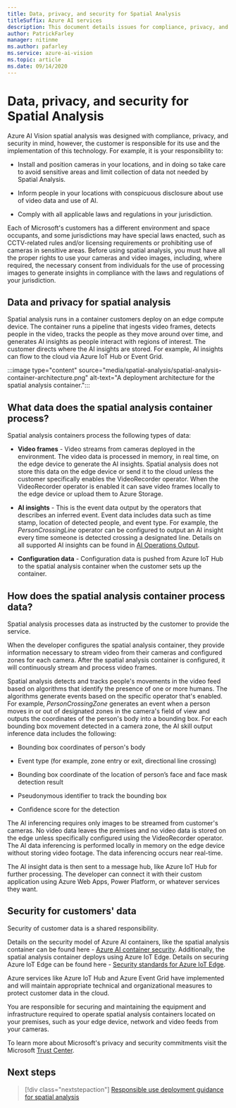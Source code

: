 ```yaml
---
title: Data, privacy, and security for Spatial Analysis
titleSuffix: Azure AI services
description: This document details issues for compliance, privacy, and security for a Azure AI Vision spatial analysis container deployment.
author: PatrickFarley
manager: nitinme
ms.author: pafarley
ms.service: azure-ai-vision
ms.topic: article
ms.date: 09/14/2020
---
```


# Data, privacy, and security for Spatial Analysis

Azure AI Vision spatial analysis was designed with compliance, privacy, and security in mind, however, the customer is responsible for its use and the implementation of this technology. For example, it is your responsibility to:

- Install and position cameras in your locations, and in doing so take care to avoid sensitive areas and limit collection of data not needed by Spatial Analysis.

- Inform people in your locations with conspicuous disclosure about use of video data and use of AI.

- Comply with all applicable laws and regulations in your jurisdiction.

Each of Microsoft's customers has a different environment and space occupants, and some jurisdictions may have special laws enacted, such as CCTV-related rules and/or licensing requirements or prohibiting use of cameras in sensitive areas. Before using spatial analysis, you must have all the proper rights to use your cameras and video images, including, where required, the necessary consent from individuals for the use of processing images to generate insights in compliance with the laws and regulations of your jurisdiction.

## Data and privacy for spatial analysis

Spatial analysis runs in a container customers deploy on an edge compute device. The container runs a pipeline that ingests video frames, detects people in the video, tracks the people as they move around over time, and generates AI insights as people interact with regions of interest. The customer directs where the AI insights are stored. For example, AI insights can flow to the cloud via Azure IoT Hub or Event Grid.

:::image type="content" source="media/spatial-analysis/spatial-analysis-container-architecture.png" alt-text="A deployment architecture for the spatial analysis container.":::

## What data does the spatial analysis container process?

Spatial analysis containers process the following types of data:

- **Video frames** - Video streams from cameras deployed in the environment. The video data is processed in memory, in real time, on the edge device to generate the AI insights. Spatial analysis does not store this data on the edge device or send it to the cloud unless the customer specifically enables the VideoRecorder operator. When the VideoRecorder operator is enabled it can save video frames locally to the edge device or upload them to Azure Storage.

- **AI insights** - This is the event data output by the operators that describes an inferred event. Event data includes data such as time stamp, location of detected people, and event type. For example, the *PersonCrossingLine* operator can be configured to output an AI insight every time someone is detected crossing a designated line. Details on all supported AI insights can be found in [AI Operations Output](/azure/ai-services/computer-vision/spatial-analysis-operations).

- **Configuration data** - Configuration data is pushed from Azure IoT Hub to the spatial analysis container when the customer sets up the container.

## How does the spatial analysis container process data?

Spatial analysis processes data as instructed by the customer to provide the service.

When the developer configures the spatial analysis container, they provide information necessary to stream video from their cameras and configured zones for each camera. After the spatial analysis container is configured, it will continuously stream and process video frames.

Spatial analysis detects and tracks people's movements in the video feed based on algorithms that identify the presence of one or more humans. The algorithms generate events based on the specific operator that's enabled. For example, *PersonCrossingZone* generates an event when a person moves in or out of designated zones in the camera's field of view and outputs the coordinates of the person's body into a bounding box. For each bounding box movement detected in a camera zone, the AI skill output inference data includes the following:

- Bounding box coordinates of person's body

- Event type (for example, zone entry or exit, directional line crossing)

- Bounding box coordinate of the location of person’s face and face mask detection result  

- Pseudonymous identifier to track the bounding box

- Confidence score for the detection

The AI inferencing requires only images to be streamed from customer's cameras. No video data leaves the premises and no video data is stored on the edge unless specifically configured using the VideoRecorder operator. The AI data inferencing is performed locally in memory on the edge device without storing video footage. The data inferencing occurs near real-time.

The AI insight data is then sent to a message hub, like Azure IoT Hub for further processing. The developer can connect it with their custom application using Azure Web Apps, Power Platform, or whatever services they want.

## Security for customers' data

Security of customer data is a shared responsibility.

Details on the security model of Azure AI containers, like the spatial analysis container can be found here - [Azure AI container security](/azure/ai-services/cognitive-services-container-support?tabs=luis#azure-cognitive-services-container-security). Additionally, the spatial analysis container deploys using Azure IoT
Edge. Details on securing Azure IoT Edge can be found here - [Security standards for Azure IoT Edge](/azure/iot-edge/security).

Azure services like Azure IoT Hub and Azure Event Grid have implemented and will maintain appropriate technical and organizational measures to protect customer data in the cloud.

You are responsible for securing and maintaining the equipment and infrastructure required to operate spatial analysis containers located on your premises, such as your edge device, network and video feeds from your cameras.

To learn more about Microsoft's privacy and security commitments visit the Microsoft [Trust Center](https://www.microsoft.com/TrustCenter/CloudServices/Azure/default.aspx).

## Next steps

> [!div class="nextstepaction"]
> [Responsible use deployment guidance for spatial analysis](/legal/cognitive-services/computer-vision/responsible-use-deployment?context=%2fazure%2fcognitive-services%2fComputer-vision%2fcontext%2fcontext)
